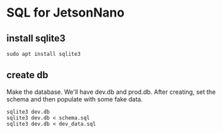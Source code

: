 # SQL for JetsonNano 


## install sqlite3

```
sudo apt install sqlite3
```


## create db

Make the database. We'll have dev.db and prod.db.
After creating, set the schema and then populate with some fake data.

```
sqlite3 dev.db
sqlite3 dev.db < schema.sql
sqlite3 dev.db < dev_data.sql
```